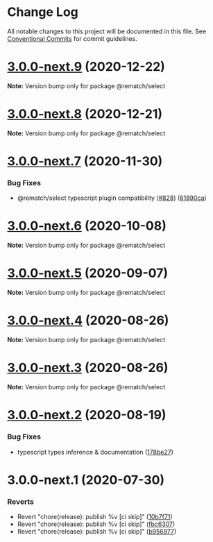 # Change Log

All notable changes to this project will be documented in this file.
See [Conventional Commits](https://conventionalcommits.org) for commit guidelines.

# [3.0.0-next.9](https://github.com/rematch/rematch/compare/@rematch/select@3.0.0-next.8...@rematch/select@3.0.0-next.9) (2020-12-22)

**Note:** Version bump only for package @rematch/select





# [3.0.0-next.8](https://github.com/rematch/rematch/compare/@rematch/select@3.0.0-next.7...@rematch/select@3.0.0-next.8) (2020-12-21)

**Note:** Version bump only for package @rematch/select





# [3.0.0-next.7](https://github.com/rematch/rematch/compare/@rematch/select@3.0.0-next.6...@rematch/select@3.0.0-next.7) (2020-11-30)


### Bug Fixes

* @rematch/select typescript plugin compatibility ([#828](https://github.com/rematch/rematch/issues/828)) ([61890ca](https://github.com/rematch/rematch/commit/61890ca645ca1aa44bb375b819ee1d4e4316f9e1))





# [3.0.0-next.6](https://github.com/rematch/rematch/compare/@rematch/select@3.0.0-next.5...@rematch/select@3.0.0-next.6) (2020-10-08)

**Note:** Version bump only for package @rematch/select





# [3.0.0-next.5](https://github.com/rematch/rematch/compare/@rematch/select@3.0.0-next.4...@rematch/select@3.0.0-next.5) (2020-09-07)

**Note:** Version bump only for package @rematch/select





# [3.0.0-next.4](https://github.com/rematch/rematch/compare/@rematch/select@3.0.0-next.3...@rematch/select@3.0.0-next.4) (2020-08-26)

**Note:** Version bump only for package @rematch/select





# [3.0.0-next.3](https://github.com/rematch/rematch/compare/@rematch/select@3.0.0-next.2...@rematch/select@3.0.0-next.3) (2020-08-26)

**Note:** Version bump only for package @rematch/select





# [3.0.0-next.2](https://github.com/rematch/rematch/compare/@rematch/select@3.0.0-next.1...@rematch/select@3.0.0-next.2) (2020-08-19)


### Bug Fixes

* typescript types inference & documentation ([178be27](https://github.com/rematch/rematch/commit/178be27a55753f16bb0c31ed08ab9f8dc2175d4b))





# 3.0.0-next.1 (2020-07-30)


### Reverts

* Revert "chore(release): publish %v [ci skip]" ([10b7f71](https://github.com/rematch/rematch/commit/10b7f71f88b44e6d9bf6f60a9c207e01014ff700))
* Revert "chore(release): publish %v [ci skip]" ([fbc6307](https://github.com/rematch/rematch/commit/fbc6307eec881a9856d01217c2cb570f2d131ca0))
* Revert "chore(release): publish %v [ci skip]" ([b956977](https://github.com/rematch/rematch/commit/b956977dae586af8b70d9b8095bca69cbc17cc2b))
